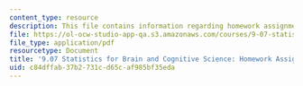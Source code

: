 ```yaml
---
content_type: resource
description: This file contains information regarding homework assignment 5.
file: https://ol-ocw-studio-app-qa.s3.amazonaws.com/courses/9-07-statistics-for-brain-and-cognitive-science-fall-2016/c84dffab37b2731cd65caf985bf35eda_MIT9_07F16_HomworkAsign_5.pdf
file_type: application/pdf
resourcetype: Document
title: '9.07 Statistics for Brain and Cognitive Science: Homework Assignment 5'
uid: c84dffab-37b2-731c-d65c-af985bf35eda
---
```

